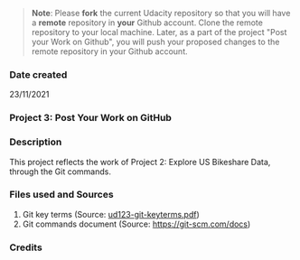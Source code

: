>**Note**: Please **fork** the current Udacity repository so that you will have a **remote** repository in **your** Github account. Clone the remote repository to your local machine. Later, as a part of the project "Post your Work on Github", you will push your proposed changes to the remote repository in your Github account.

### Date created
23/11/2021

### Project 3: Post Your Work on GitHub

### Description
This project reflects the work of Project 2: Explore US Bikeshare Data, through the Git commands. 

### Files used and Sources
1. Git key terms (Source: [ud123-git-keyterms.pdf](https://github.com/AdeleGrace/pdsnd_github/files/7585142/ud123-git-keyterms.pdf))
2. Git commands document (Source: https://git-scm.com/docs)


### Credits
